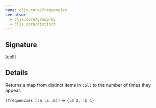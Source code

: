 ```yaml
---
name: cljs.core/frequencies
see also:
  - cljs.core/group-by
  - cljs.core/distinct
---
```


## Signature
[coll]


## Details

Returns a map from distinct items in `coll` to the number of times they appear.

`(frequencies [:a :a :b])` => `{:a 2, :b 1}`
